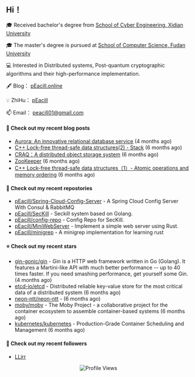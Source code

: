## Hi！   

🎓 Received bachelor's degree from [School of Cyber Engineering, Xidian University](https://ce.xidian.edu.cn/)

🎓 The master's degree is pursued at [School of Computer Science, Fudan University](https://cs.fudan.edu.cn/)

💻 Interested in Distributed systems, Post-quantum cryptographic algorithms and their high-performance implementation.

🖋 Blog： [pEacill.online](https://peacill.online/)

💡 ZhiHu： [pEacill](https://www.zhihu.com/people/mimanchi-61-67)

📫 Email： [peacill01@gmail.com](mailto:peacill01@gmail.com)

#### 📜 Check out my recent blog posts

- [Aurora: An innovative relational database service](https://peacill.online/post/24497.html) (4 months ago)
- [C&#43;&#43; Lock-free thread-safe data structures(2) - Stack](https://peacill.online/post/54335.html) (6 months ago)
- [CRAQ：A distributed object storage system](https://peacill.online/post/7899.html) (6 months ago)
- [ZooKeeper](https://peacill.online/post/7340.html) (6 months ago)
- [C&#43;&#43; Lock-free thread-safe data structures（1）- Atomic operations and memory ordering](https://peacill.online/post/303.html) (6 months ago)

#### 🌱 Check out my recent repostories

- [pEacill/Spring-Cloud-Config-Server](https://github.com/pEacill/Spring-Cloud-Config-Server) - A Spring Cloud Config Server With Consul &amp; RabbitMQ
- [pEacill/SecKill](https://github.com/pEacill/SecKill) - Seckill system based on Golang.
- [pEacill/config-repo](https://github.com/pEacill/config-repo) - Config Repo for SecKill.
- [pEacill/MiniWebServer](https://github.com/pEacill/MiniWebServer) - Implement a simple web server using Rust.
- [pEacill/minigrep](https://github.com/pEacill/minigrep) - A minigrep implementation for learning rust

#### ⭐ Check out my recent stars

- [gin-gonic/gin](https://github.com/gin-gonic/gin) - Gin is a HTTP web framework written in Go (Golang). It features a Martini-like API with much better performance -- up to 40 times faster. If you need smashing performance, get yourself some Gin. (4 months ago)
- [etcd-io/etcd](https://github.com/etcd-io/etcd) - Distributed reliable key-value store for the most critical data of a distributed system (6 months ago)
- [neon-ntt/neon-ntt](https://github.com/neon-ntt/neon-ntt) -  (6 months ago)
- [moby/moby](https://github.com/moby/moby) - The Moby Project - a collaborative project for the container ecosystem to assemble container-based systems (6 months ago)
- [kubernetes/kubernetes](https://github.com/kubernetes/kubernetes) - Production-Grade Container Scheduling and Management (6 months ago)

#### 👯 Check out my recent followers

- [LLjrr](https://github.com/LLjrr)



<p align="center">
  <img src="https://komarev.com/ghpvc/?username=pEacill&color=blue" alt="Profile Views" />
</p>

